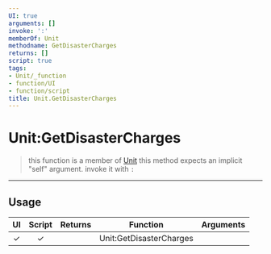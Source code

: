 ```yaml
---
UI: true
arguments: []
invoke: ':'
memberOf: Unit
methodname: GetDisasterCharges
returns: []
script: true
tags:
- Unit/_function
- function/UI
- function/script
title: Unit.GetDisasterCharges
---
```

# Unit:GetDisasterCharges
> this function is a member of [Unit](civ-6/lua/Unit.md)
> this method expects an implicit "self" argument. invoke it with `:`
-----
## Usage
|  UI | Script | Returns | Function | Arguments |
|:---:|:------:|-------:|:--------:|:---------|
|✓|✓||Unit:GetDisasterCharges||
